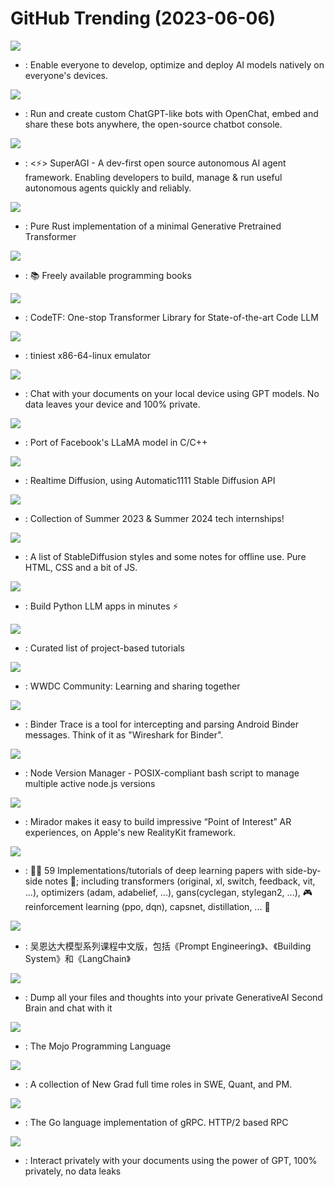 # GitHub Trending (2023-06-06)

![](https://img.shields.io/badge/Python-New%20193-green?style=flat-square&logo=appveyor)
- [](https://github.comundefined): Enable everyone to develop, optimize and deploy AI models natively on everyone's devices.

![](https://img.shields.io/badge/Blade-New%20382-green?style=flat-square&logo=appveyor)
- [](https://github.comundefined): Run and create custom ChatGPT-like bots with OpenChat, embed and share these bots anywhere, the open-source chatbot console.

![](https://img.shields.io/badge/Python-New%20782-green?style=flat-square&logo=appveyor)
- [](https://github.comundefined): <⚡️> SuperAGI - A dev-first open source autonomous AI agent framework. Enabling developers to build, manage & run useful autonomous agents quickly and reliably.

![](https://img.shields.io/badge/Rust-New%20143-green?style=flat-square&logo=appveyor)
- [](https://github.comundefined): Pure Rust implementation of a minimal Generative Pretrained Transformer

![](https://img.shields.io/badge/none-New%20227-green?style=flat-square&logo=appveyor)
- [](https://github.comundefined): 📚 Freely available programming books

![](https://img.shields.io/badge/Python-New%20166-green?style=flat-square&logo=appveyor)
- [](https://github.comundefined): CodeTF: One-stop Transformer Library for State-of-the-art Code LLM

![](https://img.shields.io/badge/C-New%20431-green?style=flat-square&logo=appveyor)
- [](https://github.comundefined): tiniest x86-64-linux emulator

![](https://img.shields.io/badge/Python-New%20740-green?style=flat-square&logo=appveyor)
- [](https://github.comundefined): Chat with your documents on your local device using GPT models. No data leaves your device and 100% private.

![](https://img.shields.io/badge/C-New%20211-green?style=flat-square&logo=appveyor)
- [](https://github.comundefined): Port of Facebook's LLaMA model in C/C++

![](https://img.shields.io/badge/C%23-New%20196-green?style=flat-square&logo=appveyor)
- [](https://github.comundefined): Realtime Diffusion, using Automatic1111 Stable Diffusion API

![](https://img.shields.io/badge/none-New%2091-green?style=flat-square&logo=appveyor)
- [](https://github.comundefined): Collection of Summer 2023 & Summer 2024 tech internships!

![](https://img.shields.io/badge/HTML-New%20155-green?style=flat-square&logo=appveyor)
- [](https://github.comundefined): A list of StableDiffusion styles and some notes for offline use. Pure HTML, CSS and a bit of JS.

![](https://img.shields.io/badge/TypeScript-New%2076-green?style=flat-square&logo=appveyor)
- [](https://github.comundefined): Build Python LLM apps in minutes ⚡️

![](https://img.shields.io/badge/none-New%20483-green?style=flat-square&logo=appveyor)
- [](https://github.comundefined): Curated list of project-based tutorials

![](https://img.shields.io/badge/none-New%209-green?style=flat-square&logo=appveyor)
- [](https://github.comundefined): WWDC Community: Learning and sharing together

![](https://img.shields.io/badge/Python-New%2011-green?style=flat-square&logo=appveyor)
- [](https://github.comundefined): Binder Trace is a tool for intercepting and parsing Android Binder messages. Think of it as "Wireshark for Binder".

![](https://img.shields.io/badge/Shell-New%2028-green?style=flat-square&logo=appveyor)
- [](https://github.comundefined): Node Version Manager - POSIX-compliant bash script to manage multiple active node.js versions

![](https://img.shields.io/badge/Swift-New%2065-green?style=flat-square&logo=appveyor)
- [](https://github.comundefined): Mirador makes it easy to build impressive “Point of Interest” AR experiences, on Apple's new RealityKit framework.

![](https://img.shields.io/badge/Jupyter%20Notebook-New%20118-green?style=flat-square&logo=appveyor)
- [](https://github.comundefined): 🧑‍🏫 59 Implementations/tutorials of deep learning papers with side-by-side notes 📝; including transformers (original, xl, switch, feedback, vit, ...), optimizers (adam, adabelief, ...), gans(cyclegan, stylegan2, ...), 🎮 reinforcement learning (ppo, dqn), capsnet, distillation, ... 🧠

![](https://img.shields.io/badge/Jupyter%20Notebook-New%2038-green?style=flat-square&logo=appveyor)
- [](https://github.comundefined): 吴恩达大模型系列课程中文版，包括《Prompt Engineering》、《Building System》和《LangChain》

![](https://img.shields.io/badge/TypeScript-New%20101-green?style=flat-square&logo=appveyor)
- [](https://github.comundefined): Dump all your files and thoughts into your private GenerativeAI Second Brain and chat with it

![](https://img.shields.io/badge/none-New%20217-green?style=flat-square&logo=appveyor)
- [](https://github.comundefined): The Mojo Programming Language

![](https://img.shields.io/badge/none-New%2030-green?style=flat-square&logo=appveyor)
- [](https://github.comundefined): A collection of New Grad full time roles in SWE, Quant, and PM.

![](https://img.shields.io/badge/Go-New%209-green?style=flat-square&logo=appveyor)
- [](https://github.comundefined): The Go language implementation of gRPC. HTTP/2 based RPC

![](https://img.shields.io/badge/Python-New%20416-green?style=flat-square&logo=appveyor)
- [](https://github.comundefined): Interact privately with your documents using the power of GPT, 100% privately, no data leaks

